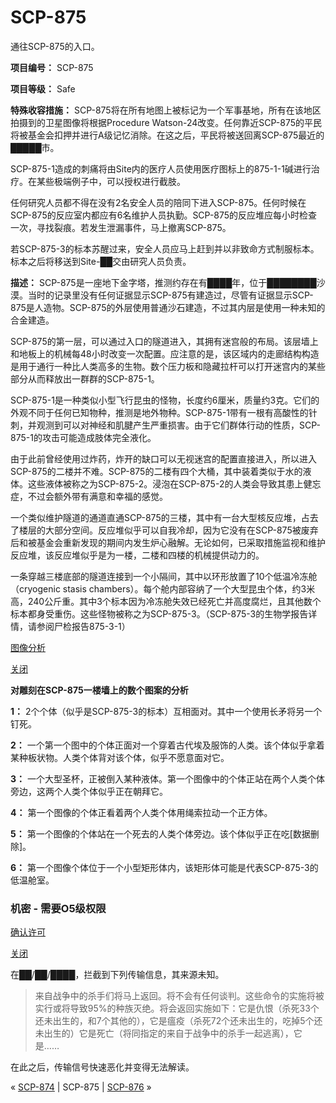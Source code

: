 # SCP-875
                        




通往SCP-875的入口。



**项目编号：** SCP-875

**项目等级：** Safe

**特殊收容措施：** SCP-875将在所有地图上被标记为一个军事基地，所有在该地区拍摄到的卫星图像将根据Procedure Watson-24改变。任何靠近SCP-875的平民将被基金会扣押并进行A级记忆消除。在这之后，平民将被送回离SCP-875最近的█████市。

SCP-875-1造成的刺痛将由Site内的医疗人员使用医疗图标上的875-1-1碱进行治疗。在某些极端例子中，可以授权进行截肢。

任何研究人员都不得在没有2名安全人员的陪同下进入SCP-875。任何时候在SCP-875的反应室内都应有6名维护人员执勤。SCP-875的反应堆应每小时检查一次，寻找裂痕。若发生泄漏事件，马上撤离SCP-875。

若SCP-875-3的标本苏醒过来，安全人员应马上赶到并以非致命方式制服标本。标本之后将移送到Site-██交由研究人员负责。

**描述：** SCP-875是一座地下金字塔，推测约存在有████年，位于████████沙漠。当时的记录里没有任何证据显示SCP-875有建造过，尽管有证据显示SCP-875是人造物。SCP-875的外层使用普通沙石建造，不过其内层是使用一种未知的合金建造。

SCP-875的第一层，可以通过入口的隧道进入，其拥有迷宫般的布局。该层墙上和地板上的机械每48小时改变一次配置。应注意的是，该区域内的走廊结构构造是用于通行一种比人类高多的生物。数个压力板和隐藏拉杆可以打开迷宫内的某些部分从而释放出一群群的SCP-875-1。

SCP-875-1是一种类似小型飞行昆虫的怪物，长度约6厘米，质量约3克。它们的外观不同于任何已知物种，推测是地外物种。SCP-875-1带有一根有高酸性的针刺，并观测到可以对神经和肌腱产生严重损害。由于它们群体行动的性质，SCP-875-1的攻击可能造成肢体完全液化。

由于此前曾经使用过炸药，炸开的缺口可以无视迷宫的配置直接进入，所以进入SCP-875的二楼并不难。SCP-875的二楼有四个大桶，其中装着类似于水的液体。这些液体被称之为SCP-875-2。浸泡在SCP-875-2的人类会导致其患上健忘症，不过会额外带有满意和幸福的感觉。

一个类似维护隧道的通道直通SCP-875的三楼，其中有一台大型核反应堆，占去了楼层的大部分空间。反应堆似乎可以自我冷却，因为它没有在SCP-875被废弃后和被基金会重新发现的期间内发生炉心融解。无论如何，已采取措施监视和维护反应堆，该反应堆似乎是为一楼，二楼和四楼的机械提供动力的。

一条穿越三楼底部的隧道连接到一个小隔间，其中以环形放置了10个低温冷冻舱（cryogenic stasis chambers）。每个舱内部容纳了一个大型昆虫个体，约3米高，240公斤重。其中3个标本因为冷冻舱失效已经死亡并高度腐烂，且其他数个标本都身受重伤。这些怪物被称之为SCP-875-3。（SCP-875-3的生物学报告详情，请参阅尸检报告875-3-1）


<a shape='rect' class='collapsible-block-link' href='javascript:;'>&#22270;&#20687;&#20998;&#26512;</a>

<a shape='rect' class='collapsible-block-link' href='javascript:;'>&#20851;&#38381;</a>

**对雕刻在SCP-875一楼墙上的数个图案的分析** 

**1：** 2个个体（似乎是SCP-875-3的标本）互相面对。其中一个使用长矛将另一个钉死。

**2：** 一个第一个图中的个体正面对一个穿着古代埃及服饰的人类。该个体似乎拿着某种板状物。人类个体背对该个体，似乎不愿意面对它。

**3：** 一个大型圣杯，正被倒入某种液体。第一个图像中的个体正站在两个人类个体旁边，这两个人类个体似乎正在朝拜它。

**4：** 第一个图像的个体正看着两个人类个体用绳索拉动一个正方体。

**5：** 第一个图像的个体站在一个死去的人类个体旁边。该个体似乎正在吃[数据删除]。

**6：** 第一个图像个体位于一个小型矩形体内，该矩形体可能是代表SCP-875-3的低温舱室。




### 机密 - 需要O5级权限


<a shape='rect' class='collapsible-block-link' href='javascript:;'>&#30830;&#35748;&#35768;&#21487;</a>

<a shape='rect' class='collapsible-block-link' href='javascript:;'>&#20851;&#38381;</a>

在██/██/████，拦截到下列传输信息，其来源未知。


> 来自战争中的杀手们将马上返回。将不会有任何谈判。这些命令的实施将被实行或将导致95%的种族灭绝。将会返回实施如下：它是仇恨（杀死33个还未出生的，和7个其他的），它是瘟疫（杀死72个还未出生的，吃掉5个还未出生的）它是死亡（将同指定的来自于战争中的杀手一起逃离），它是……
> 

在此之后，传输信号快速恶化并变得无法解读。






« [SCP-874](/scp-874) | SCP-875 | [SCP-876](/scp-876) »





                    